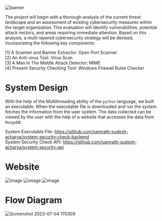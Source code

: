 ![banner](https://github.com/samrath-sudesh-acharya/SystemSecuirtyCheck/assets/76547134/6eb07376-76a9-4180-872b-e4d29c01076e)

The project will begin with a thorough analysis of the current threat landscape and an assessment of existing cybersecurity measures within the target organization. This evaluation will identify vulnerabilities, potential attack vectors, and areas requiring immediate attention. Based on this analysis, a multi-layered cybersecurity strategy will be devised, incorporating the following key components:

[1] A Scanner and Banner Extractor: Open Port Scanner <br/>
[2] An Anti-virus Tool: Virus Scan <br/>
[3] A Man In The Middle Attack Detector: MIME <br/>
[4] Present Security Checking Tool: Windows Firewall Rules Checker <br/>

# System Design

With the help of the Multithreading ability of the `python` language, we built an executable. When the executable file is downloaded and run the system fetches the information from the user system. The data collected can be viewed by the user with the help of a website that accesses the data from `MongoDB`.

System Executable File: https://github.com/samrath-sudesh-acharya/system-security-check-backend </br>
System Security Check API: https://github.com/samrath-sudesh-acharya/system-security-api

# Website

![image](https://github.com/samrath-sudesh-acharya/SystemSecuirtyCheck/assets/76547134/c52df532-8ec7-4d6a-9d1a-6c96fc2a9040)
![image](https://github.com/samrath-sudesh-acharya/SystemSecuirtyCheck/assets/76547134/69e97ff6-af9b-42a5-a542-d591afdedc21)
![image](https://github.com/samrath-sudesh-acharya/SystemSecuirtyCheck/assets/76547134/27db3544-d421-45dd-90aa-deac69d05573)



# Flow Diagram

![Screenshot 2023-07-04 170309](https://github.com/RohitGupta1235/SystemSecuirtyCheck/assets/76547134/06eaa503-ef2e-45f8-95d4-a2fd31bebfb4)

